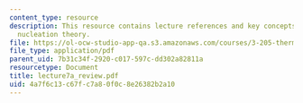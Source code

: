 ```yaml
---
content_type: resource
description: This resource contains lecture references and key concepts of homogeneous
  nucleation theory.
file: https://ol-ocw-studio-app-qa.s3.amazonaws.com/courses/3-205-thermodynamics-and-kinetics-of-materials-fall-2006/4a7f6c13c67fc7a80f0c8e26382b2a10_lecture7a_review.pdf
file_type: application/pdf
parent_uid: 7b31c34f-2920-c017-597c-dd302a82811a
resourcetype: Document
title: lecture7a_review.pdf
uid: 4a7f6c13-c67f-c7a8-0f0c-8e26382b2a10
---
```

